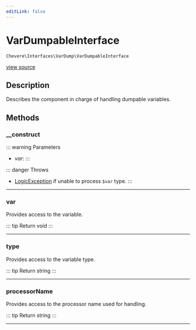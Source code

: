 ```yaml
---
editLink: false
---
```


# VarDumpableInterface

`Chevere\Interfaces\VarDump\VarDumpableInterface`

[view source](https://github.com/chevere/chevere/blob/main/src/Chevere/Interfaces/VarDump/VarDumpableInterface.php)

## Description

Describes the component in charge of handling dumpable variables.

## Methods

### __construct

::: warning Parameters
- *var*: 
:::

::: danger Throws
- [LogicException](../../Exceptions/Core/LogicException.md) if unable to process `$var` type.
:::

---

### var

Provides access to the variable.

::: tip Return
void
:::

---

### type

Provides access to the variable type.

::: tip Return
string
:::

---

### processorName

Provides access to the processor name used for handling.

::: tip Return
string
:::

---
